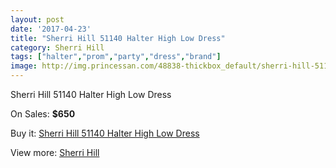 ```yaml
---
layout: post
date: '2017-04-23'
title: "Sherri Hill 51140 Halter High Low Dress"
category: Sherri Hill
tags: ["halter","prom","party","dress","brand"]
image: http://img.princessan.com/48838-thickbox_default/sherri-hill-51140-halter-high-low-dress.jpg
---
```

Sherri Hill 51140 Halter High Low Dress

On Sales: **$650**
<a href="https://www.princessan.com/en/sherri-hill/22088-sherri-hill-51140-halter-high-low-dress.html"><amp-img layout="responsive" width="600" height="600" src="//img.princessan.com/48838-thickbox_default/sherri-hill-51140-halter-high-low-dress.jpg" alt="Sherri Hill 51140 Halter High Low Dress 0" /></a>
<a href="https://www.princessan.com/en/sherri-hill/22088-sherri-hill-51140-halter-high-low-dress.html"><amp-img layout="responsive" width="600" height="600" src="//img.princessan.com/48840-thickbox_default/sherri-hill-51140-halter-high-low-dress.jpg" alt="Sherri Hill 51140 Halter High Low Dress 1" /></a>
<a href="https://www.princessan.com/en/sherri-hill/22088-sherri-hill-51140-halter-high-low-dress.html"><amp-img layout="responsive" width="600" height="600" src="//img.princessan.com/48839-thickbox_default/sherri-hill-51140-halter-high-low-dress.jpg" alt="Sherri Hill 51140 Halter High Low Dress 2" /></a>

Buy it: [Sherri Hill 51140 Halter High Low Dress](https://www.princessan.com/en/sherri-hill/22088-sherri-hill-51140-halter-high-low-dress.html "Sherri Hill 51140 Halter High Low Dress")

View more: [Sherri Hill](https://www.princessan.com/en/57-sherri-hill "Sherri Hill")